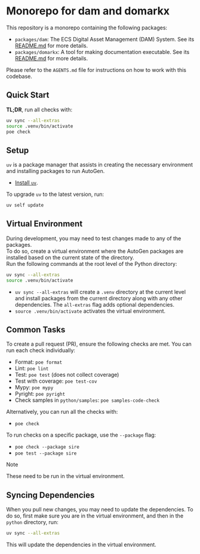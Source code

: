 # Monorepo for dam and domarkx

This repository is a monorepo containing the following packages:

-   `packages/dam`: The ECS Digital Asset Management (DAM) System. See its [README.md](packages/dam/README.md) for more details.
-   `packages/domarkx`: A tool for making documentation executable. See its [README.md](packages/domarkx/README.md) for more details.

Please refer to the `AGENTS.md` file for instructions on how to work with this codebase.

## Quick Start

**TL;DR**, run all checks with:

```sh
uv sync --all-extras
source .venv/bin/activate
poe check
```

## Setup

`uv` is a package manager that assists in creating the necessary environment and installing packages to run AutoGen.

- [Install `uv`](https://docs.astral.sh/uv/getting-started/installation/).

To upgrade `uv` to the latest version, run:

```sh
uv self update
```

## Virtual Environment

During development, you may need to test changes made to any of the packages.\
To do so, create a virtual environment where the AutoGen packages are installed based on the current state of the directory.\
Run the following commands at the root level of the Python directory:

```sh
uv sync --all-extras
source .venv/bin/activate
```

- `uv sync --all-extras` will create a `.venv` directory at the current level and install packages from the current directory along with any other dependencies. The `all-extras` flag adds optional dependencies.
- `source .venv/bin/activate` activates the virtual environment.

## Common Tasks

To create a pull request (PR), ensure the following checks are met. You can run each check individually:

- Format: `poe format`
- Lint: `poe lint`
- Test: `poe test` (does not collect coverage)
- Test with coverage: `poe test-cov`
- Mypy: `poe mypy`
- Pyright: `poe pyright`
- Check samples in `python/samples`: `poe samples-code-check`

Alternatively, you can run all the checks with:
- `poe check`

To run checks on a specific package, use the `--package` flag:
- `poe check --package sire`
- `poe test --package sire`

> [!NOTE]
> These need to be run in the virtual environment.

## Syncing Dependencies

When you pull new changes, you may need to update the dependencies.
To do so, first make sure you are in the virtual environment, and then in the `python` directory, run:

```sh
uv sync --all-extras
```

This will update the dependencies in the virtual environment.
